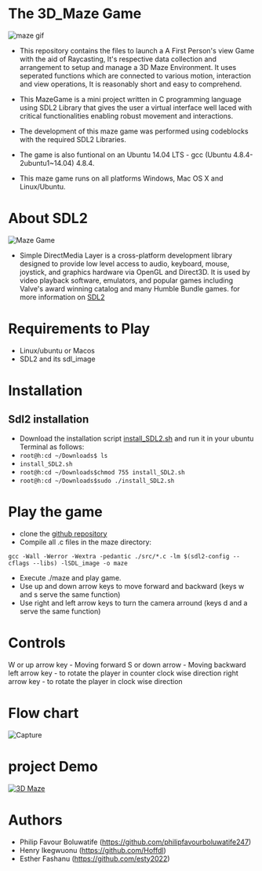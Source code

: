 # The 3D_Maze Game
![maze gif](https://user-images.githubusercontent.com/88714347/171422634-8adc8811-2559-4ba1-967f-4caf909c3f22.gif)
- This repository contains the files to launch a A First Person's view Game with the aid of Raycasting, It's respective data collection and arrangement to setup and manage a 3D Maze Environment. It uses seperated functions which are connected to various motion, interaction and view operations, It is reasonably short and easy to comprehend.

- This MazeGame is a mini project written in C programming language using SDL2 Library that gives the user a virtual interface well laced with critical functionalities enabling robust movement and interactions.

- The development of this maze game  was performed using codeblocks with the required SDL2 Libraries.

- The game is also funtional on an Ubuntu 14.04 LTS - gcc (Ubuntu 4.8.4-2ubuntu1~14.04) 4.8.4.
- This maze game runs on all platforms Windows, Mac OS X and Linux/Ubuntu.
# About SDL2
![Maze Game](https://miro.medium.com/v2/resize:fit:720/format:webp/1*-24ykcYYrPI2xlWn2HdSFA.png)
- Simple DirectMedia Layer is a cross-platform development library designed to provide low level access to audio, keyboard, mouse, joystick, and graphics hardware via OpenGL and Direct3D. It is used by video playback software, emulators, and popular games including Valve's award winning catalog and many Humble Bundle games. for more information on [SDL2](https://en.wikipedia.org/wiki/Simple_DirectMedia_Layer)

# Requirements to Play
  - Linux/ubuntu or Macos
  - SDL2 and its sdl_image
# Installation

## Sdl2 installation
  - Download the installation script [install_SDL2.sh](https://s3.amazonaws.com/intranet-projects-files/holbertonschool-low_level_programming/graphics_programming/install_SDL2.sh) and run it in your ubuntu Terminal as follows:
- `root@h:cd ~/Downloads$ ls`
- `install_SDL2.sh`
- `root@h:cd ~/Downloads$chmod 755 install_SDL2.sh`
- `root@h:cd ~/Downloads$sudo ./install_SDL2.sh`

# Play the game
 - clone the [github repository](https://github.com/Hoffdl/Maze-Project.git)
 - Compile all .c files in the maze directory:
  ```
  gcc -Wall -Werror -Wextra -pedantic ./src/*.c -lm $(sdl2-config --cflags --libs) -lSDL_image -o maze
   ```
 - Execute ./maze and play game.
 - Use up and down arrow keys to move forward and backward (keys w and s serve the same function)
 - Use right and left arrow keys to turn the camera arround (keys d and a serve the same function)
# Controls
 W or up arrow key - Moving forward
 S or down arrow - Moving backward
 left arrow key - to rotate the player in counter clock wise direction
 right arrow key - to rotate the player in clock wise direction

# Flow chart
![Capture](https://user-images.githubusercontent.com/88714347/171421868-d6a7a3d6-6acd-495e-9506-7ab381bba5a4.JPG)
# project Demo
 [![3D Maze](https://img.youtube.com/vi/y5FlT2oApag/0.jpg)](https://www.youtube.com/watch?v=y5FlT2oApag)
# Authors
- Philip Favour Boluwatife (https://github.com/philipfavourboluwatife247)
- Henry Ikegwuonu (https://github.com/Hoffdl)
- Esther Fashanu (https://github.com/esty2022)
